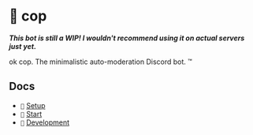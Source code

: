 # 👮 cop

**_This bot is still a WIP! I wouldn't recommend using it on actual servers just yet._**

ok cop. The minimalistic auto-moderation Discord bot. :tm:

## Docs

-   `🔨` [Setup][docs/setup]
-   `🏁` [Start][docs/start]
-   `🔧` [Development][docs/development]

<!-- references -->

[docs/setup]: https://github.com/cAttte/cop/blob/master/docs/setup.md
[docs/start]: https://github.com/cAttte/cop/blob/master/docs/start.md
[docs/development]: https://github.com/cAttte/cop/blob/master/docs/development.md
